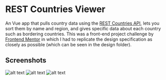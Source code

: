# REST Countries Viewer

An Vue app that pulls country data using the [REST Countries API](https://restcountries.eu), lets you sort them by name and region, and gives specific data about each country such as bordering countries. This was a front-end project challenge by [Frontend Mentor](https://www.frontendmentor.io) in which I had to replicate the design specification as closely as possible (which can be seen in the design folder).

## Screenshots

![alt text](https://images-masterbirdy.s3-us-west-1.amazonaws.com/rest-countries-compressed.png "Light Mode")
![alt text](https://images-masterbirdy.s3-us-west-1.amazonaws.com/rest-countries-2-compressed.png "Dark Mode")
![alt text](https://images-masterbirdy.s3-us-west-1.amazonaws.com/rest-countries-3-compressed.png "Country Viewer")
